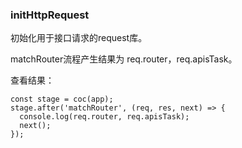 ### initHttpRequest

初始化用于接口请求的request库。

matchRouter流程产生结果为 req.router，req.apisTask。

查看结果：
```
const stage = coc(app);
stage.after('matchRouter', (req, res, next) => {
  console.log(req.router, req.apisTask);
  next();
});
```